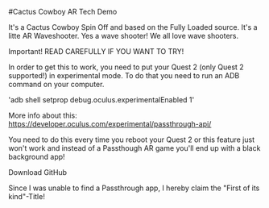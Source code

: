 #Cactus Cowboy AR Tech Demo


It's a Cactus Cowboy Spin Off and based on the Fully Loaded source. It's a litte AR Waveshooter. Yes a wave shooter! We all love wave shooters.



Important! READ CAREFULLY IF YOU WANT TO TRY!

In order to get this to work, you need to put your Quest 2 (only Quest 2 supported!) in experimental mode. To do that you need to run an ADB command on your computer.

'adb shell setprop debug.oculus.experimentalEnabled 1'

More info about this: https://developer.oculus.com/experimental/passthrough-api/

You need to do this every time you reboot your Quest 2 or this feature just won't work and instead of a Passthough AR game you'll end up with a black background app!

Download GitHub



Since I was unable to find a Passthrough app, I hereby claim the "First of its kind"-Title!
